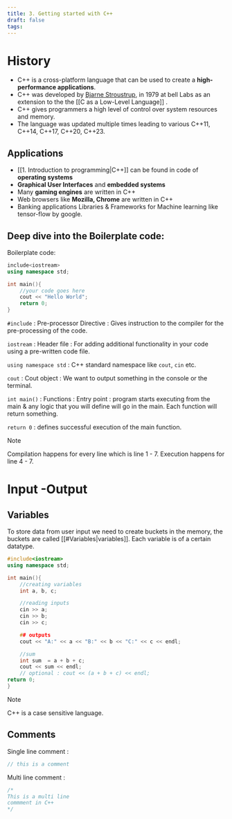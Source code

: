 ```yaml
---
title: 3. Getting started with C++
draft: false
tags:
---
```


# History

- C++ is a cross-platform language that can be used to create a **high-performance applications**.
- C++ was developed by [Bjarne Stroustrup](https://www.stroustrup.com/), in 1979 at bell Labs as an extension to the the [[C as a Low-Level Language]] .
- C++ gives programmers a high level of control over system resources and memory.
- The language was updated multiple times leading to various C++11, C++14, C++17, C++20, C++23.

## Applications

- [[1. Introduction to programming|C++]] can be found in code of **operating systems**
- **Graphical User Interfaces** and **embedded systems** 
- Many **gaming engines** are written in C++ 
- Web browsers like **Mozilla, Chrome** are written in C++ 
- Banking applications Libraries & Frameworks for Machine learning like tensor-flow by google.

## Deep dive into the Boilerplate code:

Boilerplate code:
```cpp
include<iostream>
using namespace std;

int main(){
	//your code goes here
	cout << "Hello World";
	return 0;
}
```

`#include` : Pre-processor Directive : Gives instruction to the compiler for the pre-processing of the code.

`iostream` : Header file : For adding additional functionality in your code using a pre-written code file.

`using namespace std` : C++ standard namespace like `cout`, `cin` etc.

`cout` : Cout object : We want to output something in the console or the terminal.

`int main()` : Functions : Entry point : program starts executing from the main & any logic that you will define will go in the main. Each function will return something.

`return 0` : defines successful execution of the main function.

> [!NOTE]
> Compilation happens for every line which is line 1 - 7.
> Execution happens for line 4 - 7.

# Input -Output
## Variables
To store data from user input we need to create buckets in the memory, the buckets are called [[#Variables|variables]]. Each variable is of a certain datatype.

```cpp
#include<iostream>
using namespace std;

int main(){
	//creating variables
	int a, b, c;

	//reading inputs
	cin >> a;
	cin >> b;
	cin >> c;

	## outputs
	cout << "A:" << a << "B:" << b << "C:" << c << endl;

	//sum
	int sum  = a + b + c;
	cout << sum << endl;
	// optional : cout << (a + b + c) << endl;
return 0;
}
```
> [!NOTE]
> C++ is a case sensitive language.

## Comments

Single line comment : 
```cpp
// this is a comment
```
Multi line comment : 
```cpp
/*
This is a multi line
commment in C++
*/
```
